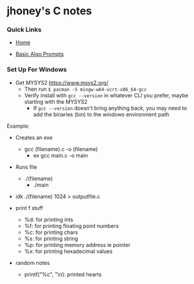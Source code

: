 # jhoney's C notes #

### Quick Links ###
* [Home](../README.md)

* [Basic Algo Prompts](../BasicAlgorithmPromts.md)

### Set Up For Windows ###
* Get MYSYS2 https://www.msys2.org/
    - Then run  `$ pacman -S mingw-w64-ucrt-x86_64-gcc`
    - Verify install with `gcc --version` in whatever CLI you prefer, maybe starting with the MYSYS2
        - If  `gcc --version` doesn't bring anything back, you may need to add the binaries (bin) to the windows environment path


Example:

- Creates an exe
  - gcc (filename).c -o (filename)
    - ex gcc main.c -o main
- Runs file
    - ./(filename)
        - ./main

- idk
    ./(filename) 1024 > outputfile.c

- print f stuff
    - %d: for printing ints
    - %f: for printing floating point numbers
    - %c: for printing chars
    - %s: for printing string
    - %p: for printing memory address ie pointer
    - %x: for printing hexadecimal values

- random notes
    - printf("%c", "\n): printed hearts
    